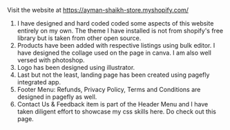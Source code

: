Visit the website at https://ayman-shaikh-store.myshopify.com/
<br>
1. I have designed and hard coded coded some aspects of this website entirely on my own. The theme I have installed is not from shopify's free library but is taken from other open source.
2. Products have been added with respective listings using bulk editor. I have designed the collage used on the page in canva. I am also well versed with photoshop.
3. Logo has been designed using illustrator.
4. Last but not the least, landing page has been created using pagefly integrated app.
5. Footer Menu: Refunds, Privacy Policy, Terms and Conditions are designed in pagefly as well. 
6. Contact Us & Feedback item is part of the Header Menu and I have taken diligent effort to showcase my css skills here. Do check out this page.
